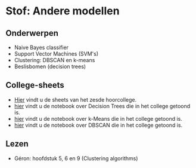 # Stof: Andere modellen

## Onderwerpen

* Naive Bayes classifier
* Support Vector Machines (SVM's)
* Clustering: DBSCAN en k-means
* Beslisbomen (decision trees)

## College-sheets

* [Hier](../files/6.andere-modellen.pptx) vindt u de sheets van het zesde hoorcollege.
* [hier](https://github.com/hanze-hbo-ict/Machine-Learning/blob/master/Notebooks/demo%20decision%20tree%20live%20coding%20HC6.ipynb) vindt u de notebook over Decision Trees die in het college getoond is.
* [hier](https://github.com/hanze-hbo-ict/Machine-Learning/blob/master/Notebooks/demo%20kmeans%20live%20coding%20HC6.ipynb) vindt u de notebook over k-Means die in het college getoond is.
* [hier](https://github.com/hanze-hbo-ict/Machine-Learning/blob/master/Notebooks/demo%20DBSCAN%20live%20coding%20HC6.ipynb) vindt u de notebook over DBSCAN die in het college getoond is.

## Lezen

* Géron: hoofdstuk 5, 6 en 9 (Clustering algorithms)